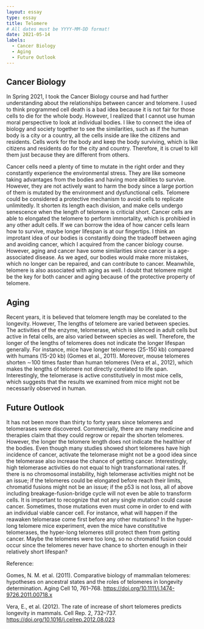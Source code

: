 ```yaml
---
layout: essay
type: essay
title: Telomere
# All dates must be YYYY-MM-DD format!
date: 2021-05-14
labels:
  - Cancer Biology
  - Aging
  - Future Outlook
---
```


## Cancer Biology

In Spring 2021, I took the Cancer Biology course and had further understanding about the relationships between cancer and telomere. I used to think programmed cell death is a bad idea because it is not fair for those cells to die for the whole body. However, I realized that I cannot use human moral perspective to look at individual bodies. I like to connect the idea of biology and society together to see the similarities, such as if the human body is a city or a country, all the cells inside are like the citizens and residents. Cells work for the body and keep the body surviving, which is like citizens and residents do for the city and country. Therefore, it is cruel to kill them just because they are different from others. 

Cancer cells need a plenty of time to mutate in the right order and they constantly experience the environmental stress. They are like someone taking advantages from the bodies and having more abilities to survive. However, they are not actively want to harm the body since a large portion of them is mutated by the environment and dysfunctional cells. Telomere could be considered a protective mechanism to avoid cells to replicate unlimitedly. It shorten its length each division, and make cells undergo senescence when the length of telomere is criticial short. Cancer cells are able to elongated the telomere to perform immortality, which is prohibied in any other adult cells. If we can borrow the idea of how cancer cells learn how to survive, maybe longer lifespan is at our fingertips. I think an improtant idea of our bodies is constantly doing the tradeoff between aging and avoiding cancer, which I acquired from the cancer biology course. However, aging and cancer have some similarities since cancer is a age-associated disease. As we aged, our bodies would make more mistakes, which no longer can be repaired, and can contribute to cancer. Meanwhile, telomere is also associated with aging as well. I doubt that telomere might be the key for both cancer and aging because of the protective property of telomere.

## Aging

Recent years, it is believed that telomere length may be corelated to the longevity. However, The lengths of telomere are varied between species. The activities of the enzyme, telomerase, which is silenced in adult cells but active in fetal cells, are also varied between species as well. Therefore, the longer of the lengths of telomeres does not indicate the longer lifespan generally. For instance, mice have longer telomeres (25-150 kb) compared with humans (15-20 kb) (Gomes et al., 2011). Moreover, mouse telomeres shorten ∼100 times faster than human telomeres (Vera et al., 2012), which makes the lengths of telomere not directly corelated to life span. Interestingly, the telomerase is active constitutively in most mice cells, which suggests that the results we examined from mice might not be necessarily observed in human.

## Future Outlook

It has not been more than thirty to forty years since telomeres and telomerases were discovered. Commercially, there are many medicine and therapies claim that they could regrow or repair the shorten telomeres. However, the longer the telomere length does not indicate the healthier of the bodies. Even though many studies showed short telomeres have high incidence of cancer, activate the telomerase might not be a good idea since the telomerase also increase the chance of getting cancer. Interestingly, high telomerase activities do not equal to high transformational rates. If there is no chromosomal instability, high telomerase activities might not be an issue; if the telomeres could be elongated before reach their limits, chromatid fusions might not be an issue; if the p53 is not loss, all of above including breakage-fusion-bridge cycle will not even be able to transform cells.
	It is important to recognize that not any single mutation could cause cancer. Sometimes, those mutations even must come in order to end with an individual viable cancer cell. For instance, what will happen if the reawaken telomerase come first before any other mutations? In the hyper-long telomere mice experiment, even the mice have constitutive telomerases, the hyper-long telomeres still protect them from getting cancer. Maybe the telomeres were too long, so no chromatid fusion could occur since the telomeres never have chance to shorten enough in their relatively short lifespan?


Reference:

Gomes, N. M. et al. (2011). Comparative biology of mammalian telomeres: hypotheses on ancestral states and the roles of telomeres in longevity determination. Aging Cell 10, 761–768. https://doi.org/10.1111/j.1474-9726.2011.00718.x

Vera, E., et al. (2012). The rate of increase of short telomeres predicts longevity in mammals. Cell Rep. 2, 732–737. https://doi.org/10.1016/j.celrep.2012.08.023
